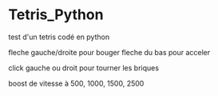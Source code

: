 # Tetris_Python
test d'un tetris codé en python


fleche gauche/droite pour bouger
fleche du bas pour acceler

click gauche ou droit pour tourner les briques

boost de vitesse à 500, 1000, 1500, 2500
